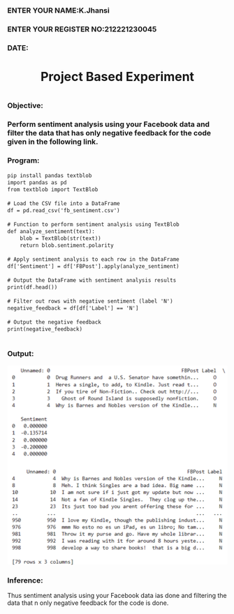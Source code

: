 <H3>ENTER YOUR NAME:K.Jhansi</H3>
<H3>ENTER YOUR REGISTER NO:212221230045</H3>
<H3>DATE:</H3>
<H1 Align="center">Project Based Experiment<H1>
  
<H3>Objective:<H3>
Perform sentiment analysis using your Facebook data and filter the data that has only negative feedback for the code given in the following link.

  
<H3>Program:</H3>
  
```
pip install pandas textblob
import pandas as pd
from textblob import TextBlob

# Load the CSV file into a DataFrame
df = pd.read_csv('fb_sentiment.csv')

# Function to perform sentiment analysis using TextBlob
def analyze_sentiment(text):
    blob = TextBlob(str(text))
    return blob.sentiment.polarity

# Apply sentiment analysis to each row in the DataFrame
df['Sentiment'] = df['FBPost'].apply(analyze_sentiment)

# Output the DataFrame with sentiment analysis results
print(df.head())

# Filter out rows with negative sentiment (label 'N')
negative_feedback = df[df['Label'] == 'N']

# Output the negative feedback
print(negative_feedback)


```

  
<H3>Output:</H3>


![output](https://github.com/jhansi21005096/Project-Based-Experiment-AAI/blob/main/output%20p.png)


<H3>Inference:</H3>
Thus sentiment analysis using your Facebook data ias done and filtering the data that n only negative feedback for the code is done.
